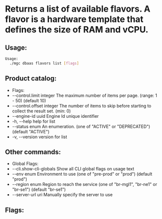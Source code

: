 # Returns a list of available flavors. A flavor is a hardware template that defines the size of RAM and vCPU.

## Usage:
```bash
Usage:
  ./mgc dbaas flavors list [flags]
```

## Product catalog:
- Flags:
- --control.limit integer    The maximum number of items per page. (range: 1 - 50) (default 10)
- --control.offset integer   The number of items to skip before starting to collect the result set. (min: 0)
- --engine-id uuid           Engine Id unique identifier
- -h, --help                     help for list
- --status enum              An enumeration. (one of "ACTIVE" or "DEPRECATED") (default "ACTIVE")
- -v, --version                  version for list

## Other commands:
- Global Flags:
- --cli.show-cli-globals   Show all CLI global flags on usage text
- --env enum               Environment to use (one of "pre-prod" or "prod") (default "prod")
- --region enum            Region to reach the service (one of "br-mgl1", "br-ne1" or "br-se1") (default "br-se1")
- --server-url uri         Manually specify the server to use

## Flags:
```bash

```

